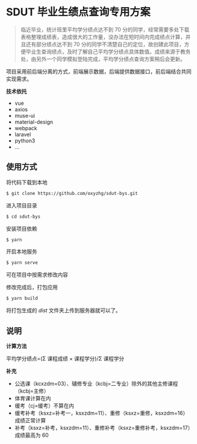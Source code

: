 # SDUT 毕业生绩点查询专用方案

> 临近毕业，统计班里平均学分绩点达不到 70 分的同学，经常需要多处下载表格整理成绩表，造成很大的工作量，没办法在短时间内完成绩点计算，并且还有部分绩点达不到 70 分的同学不清楚自己的定位，故创建此项目，方便毕业生查询绩点，及时了解自己平均学分绩点具体数值。成绩来源于教务处，由另外一个同学模拟登陆完成，平均学分绩点查询方案稍后会更新。

项目采用前后端分离的方式，前端展示数据，后端提供数据接口，前后端结合共同实现需求。

**技术依托**

- vue
- axios
- muse-ui
- material-design
- webpack
- laravel
- python3
- ...

## 使用方式

将代码下载到本地

```bash
$ git clone https://github.com/oxyzhg/sdut-bys.git
```

进入项目目录

```bash
$ cd sdut-bys
```

安装项目依赖

```bash
$ yarn
```

开启本地服务

```bash
$ yarn serve
```

可在项目中按需求修改内容

修改完成后，打包应用

```bash
$ yarn build
```

将打包生成的 _dist_ 文件夹上传到服务器就可以了。

## 说明

**计算方法**

平均学分绩点=(Σ 课程成绩 × 课程学分)/Σ 课程学分

**补充**

- 公选课（kcxzdm=03）、辅修专业（kcbj=二专业）除外的其他主修课程（kcbj=主修）
- 体育课计算在内
- 缓考（cj=缓考）不算在内
- 缓考补考（ksxz=补考一，ksxzdm=11）、重修（ksxz=重修，ksxzdm=16）成绩正常计算
- 补考（ksxz=补考，ksxzdm=11）、重修补考（ksxz=重修补考，ksxzdm=17）成绩最高为 60
